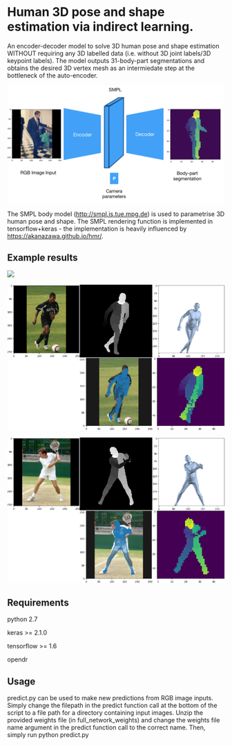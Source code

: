# Human 3D pose and shape estimation via indirect learning.

An encoder-decoder model to solve 3D human pose and shape estimation WITHOUT requiring any 3D labelled data (i.e. without 3D joint labels/3D keypoint labels). The model outputs 31-body-part segmentations and obtains the desired 3D vertex mesh as an intermiedate step at the bottleneck of the auto-encoder.

![](network.jpg)

The SMPL body model (http://smpl.is.tue.mpg.de) is used to parametrise 3D human pose and shape. The SMPL rendering function is implemented in tensorflow+keras - the implementation is heavily influenced by https://akanazawa.github.io/hmr/. 

## Example results
![](my_vid2_result.gif)

![](eg1.jpg)

![](eg2.jpg)

## Requirements

python 2.7

keras >= 2.1.0

tensorflow >= 1.6

opendr

## Usage

predict.py can be used to make new predictions from RGB image inputs. Simply change the filepath in the predict function call at the bottom of the script to a file path for a directory containing input images. Unzip the provided weights file (in full_network_weights) and change the weights file name argument in the predict function call to the correct name. Then, simply run
    python predict.py

